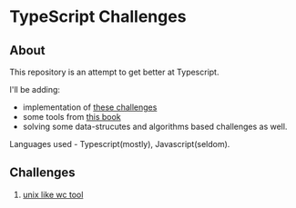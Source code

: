 # TypeScript Challenges

## About
This repository is an attempt to get better at Typescript. 

I'll be adding:

- implementation of [these challenges](https://codingchallenges.fyi/challenges/intro/)
- some tools from [this book](https://third-bit.com/sdxjs/)
- solving some data-strucutes and algorithms based challenges as well.

Languages used - Typescript(mostly), Javascript(seldom).


## Challenges

1. [unix like wc tool](./wc)
